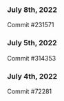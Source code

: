 ### July 8th, 2022

Commit #231571

### July 5th, 2022

Commit #314353


### July 4th, 2022

Commit #72281
